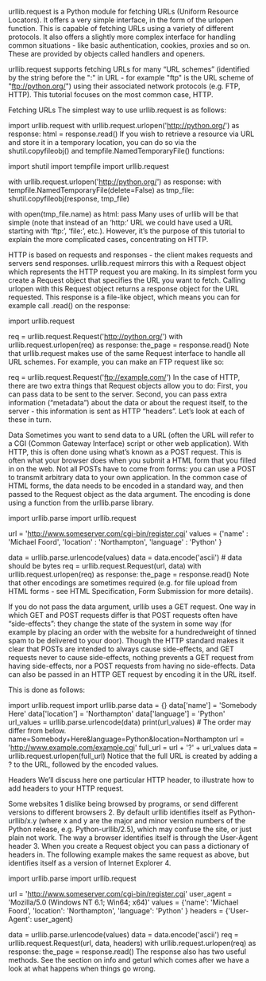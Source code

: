 urllib.request is a Python module for fetching URLs (Uniform Resource Locators). It offers a very simple interface, in the form of the urlopen function. This is capable of fetching URLs using a variety of different protocols. It also offers a slightly more complex interface for handling common situations - like basic authentication, cookies, proxies and so on. These are provided by objects called handlers and openers.

urllib.request supports fetching URLs for many “URL schemes” (identified by the string before the ":" in URL - for example "ftp" is the URL scheme of "ftp://python.org/") using their associated network protocols (e.g. FTP, HTTP). This tutorial focuses on the most common case, HTTP.

Fetching URLs
The simplest way to use urllib.request is as follows:

import urllib.request
with urllib.request.urlopen('http://python.org/') as response:
   html = response.read()
If you wish to retrieve a resource via URL and store it in a temporary location, you can do so via the shutil.copyfileobj() and tempfile.NamedTemporaryFile() functions:

import shutil
import tempfile
import urllib.request

with urllib.request.urlopen('http://python.org/') as response:
    with tempfile.NamedTemporaryFile(delete=False) as tmp_file:
        shutil.copyfileobj(response, tmp_file)

with open(tmp_file.name) as html:
    pass
Many uses of urllib will be that simple (note that instead of an ‘http:’ URL we could have used a URL starting with ‘ftp:’, ‘file:’, etc.). However, it’s the purpose of this tutorial to explain the more complicated cases, concentrating on HTTP.

HTTP is based on requests and responses - the client makes requests and servers send responses. urllib.request mirrors this with a Request object which represents the HTTP request you are making. In its simplest form you create a Request object that specifies the URL you want to fetch. Calling urlopen with this Request object returns a response object for the URL requested. This response is a file-like object, which means you can for example call .read() on the response:

import urllib.request

req = urllib.request.Request('http://python.org/')
with urllib.request.urlopen(req) as response:
   the_page = response.read()
Note that urllib.request makes use of the same Request interface to handle all URL schemes. For example, you can make an FTP request like so:

req = urllib.request.Request('ftp://example.com/')
In the case of HTTP, there are two extra things that Request objects allow you to do: First, you can pass data to be sent to the server. Second, you can pass extra information (“metadata”) about the data or about the request itself, to the server - this information is sent as HTTP “headers”. Let’s look at each of these in turn.

Data
Sometimes you want to send data to a URL (often the URL will refer to a CGI (Common Gateway Interface) script or other web application). With HTTP, this is often done using what’s known as a POST request. This is often what your browser does when you submit a HTML form that you filled in on the web. Not all POSTs have to come from forms: you can use a POST to transmit arbitrary data to your own application. In the common case of HTML forms, the data needs to be encoded in a standard way, and then passed to the Request object as the data argument. The encoding is done using a function from the urllib.parse library.

import urllib.parse
import urllib.request

url = 'http://www.someserver.com/cgi-bin/register.cgi'
values = {'name' : 'Michael Foord',
          'location' : 'Northampton',
          'language' : 'Python' }

data = urllib.parse.urlencode(values)
data = data.encode('ascii') # data should be bytes
req = urllib.request.Request(url, data)
with urllib.request.urlopen(req) as response:
   the_page = response.read()
Note that other encodings are sometimes required (e.g. for file upload from HTML forms - see HTML Specification, Form Submission for more details).

If you do not pass the data argument, urllib uses a GET request. One way in which GET and POST requests differ is that POST requests often have “side-effects”: they change the state of the system in some way (for example by placing an order with the website for a hundredweight of tinned spam to be delivered to your door). Though the HTTP standard makes it clear that POSTs are intended to always cause side-effects, and GET requests never to cause side-effects, nothing prevents a GET request from having side-effects, nor a POST requests from having no side-effects. Data can also be passed in an HTTP GET request by encoding it in the URL itself.

This is done as follows:

>>>
import urllib.request
import urllib.parse
data = {}
data['name'] = 'Somebody Here'
data['location'] = 'Northampton'
data['language'] = 'Python'
url_values = urllib.parse.urlencode(data)
print(url_values)  # The order may differ from below.  
name=Somebody+Here&language=Python&location=Northampton
url = 'http://www.example.com/example.cgi'
full_url = url + '?' + url_values
data = urllib.request.urlopen(full_url)
Notice that the full URL is created by adding a ? to the URL, followed by the encoded values.

Headers
We’ll discuss here one particular HTTP header, to illustrate how to add headers to your HTTP request.

Some websites 1 dislike being browsed by programs, or send different versions to different browsers 2. By default urllib identifies itself as Python-urllib/x.y (where x and y are the major and minor version numbers of the Python release, e.g. Python-urllib/2.5), which may confuse the site, or just plain not work. The way a browser identifies itself is through the User-Agent header 3. When you create a Request object you can pass a dictionary of headers in. The following example makes the same request as above, but identifies itself as a version of Internet Explorer 4.

import urllib.parse
import urllib.request

url = 'http://www.someserver.com/cgi-bin/register.cgi'
user_agent = 'Mozilla/5.0 (Windows NT 6.1; Win64; x64)'
values = {'name': 'Michael Foord',
          'location': 'Northampton',
          'language': 'Python' }
headers = {'User-Agent': user_agent}

data = urllib.parse.urlencode(values)
data = data.encode('ascii')
req = urllib.request.Request(url, data, headers)
with urllib.request.urlopen(req) as response:
   the_page = response.read()
The response also has two useful methods. See the section on info and geturl which comes after we have a look at what happens when things go wrong.
